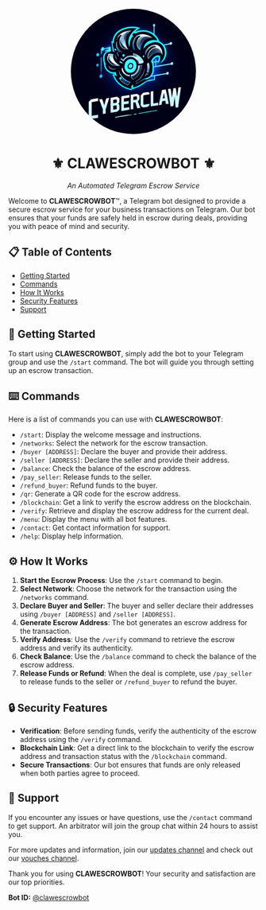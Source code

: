 <p align="center">
  <img src="./photo_2024-05-22_02-16-27.jpg" alt="CyberClaw Logo" width="50%" style="border-radius: 50%;">
</p>

<h1 align="center">⚜️ CLAWESCROWBOT ⚜️</h1>
<p align="center"><i>An Automated Telegram Escrow Service</i></p>

Welcome to **CLAWESCROWBOT**™️, a Telegram bot designed to provide a secure escrow service for your business transactions on Telegram. Our bot ensures that your funds are safely held in escrow during deals, providing you with peace of mind and security.

## 📋 Table of Contents

- [Getting Started](#rocket-getting-started)
- [Commands](#keyboard-commands)
- [How It Works](#gear-how-it-works)
- [Security Features](#lock-security-features)
- [Support](#information_desk_person-support)

## :rocket: Getting Started

To start using **CLAWESCROWBOT**, simply add the bot to your Telegram group and use the `/start` command. The bot will guide you through setting up an escrow transaction.

## :keyboard: Commands

Here is a list of commands you can use with **CLAWESCROWBOT**:

- `/start`: Display the welcome message and instructions.
- `/networks`: Select the network for the escrow transaction.
- `/buyer [ADDRESS]`: Declare the buyer and provide their address.
- `/seller [ADDRESS]`: Declare the seller and provide their address.
- `/balance`: Check the balance of the escrow address.
- `/pay_seller`: Release funds to the seller.
- `/refund_buyer`: Refund funds to the buyer.
- `/qr`: Generate a QR code for the escrow address.
- `/blockchain`: Get a link to verify the escrow address on the blockchain.
- `/verify`: Retrieve and display the escrow address for the current deal.
- `/menu`: Display the menu with all bot features.
- `/contact`: Get contact information for support.
- `/help`: Display help information.

## :gear: How It Works

1. **Start the Escrow Process**: Use the `/start` command to begin.
2. **Select Network**: Choose the network for the transaction using the `/networks` command.
3. **Declare Buyer and Seller**: The buyer and seller declare their addresses using `/buyer [ADDRESS]` and `/seller [ADDRESS]`.
4. **Generate Escrow Address**: The bot generates an escrow address for the transaction.
5. **Verify Address**: Use the `/verify` command to retrieve the escrow address and verify its authenticity.
6. **Check Balance**: Use the `/balance` command to check the balance of the escrow address.
7. **Release Funds or Refund**: When the deal is complete, use `/pay_seller` to release funds to the seller or `/refund_buyer` to refund the buyer.

## :lock: Security Features

- **Verification**: Before sending funds, verify the authenticity of the escrow address using the `/verify` command.
- **Blockchain Link**: Get a direct link to the blockchain to verify the escrow address and transaction status with the `/blockchain` command.
- **Secure Transactions**: Our bot ensures that funds are only released when both parties agree to proceed.

## :information_desk_person: Support

If you encounter any issues or have questions, use the `/contact` command to get support. An arbitrator will join the group chat within 24 hours to assist you.

For more updates and information, join our [updates channel](https://t.me/ClawEscrowBotUpdates) and check out our [vouches channel](https://t.me/ClawEscrowBotVouches).

Thank you for using **CLAWESCROWBOT**! Your security and satisfaction are our top priorities.

**Bot ID:** [@clawescrowbot](https://t.me/clawescrowbot)
